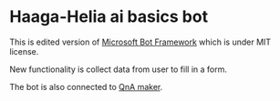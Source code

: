 #   Haaga-Helia ai basics bot

This is edited version of [Microsoft Bot Framework](https://dev.botframework.com/) which is under MIT license.

New functionality is collect data from user to fill in a form.

The bot is also connected to [QnA maker](https://www.qnamaker.ai/).


